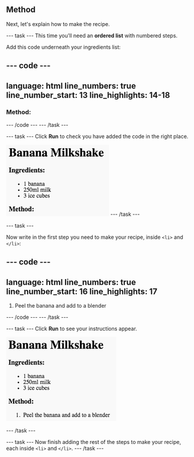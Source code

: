 ## Method

Next, let's explain how to make the recipe.


--- task ---
This time you'll need an __ordered list__ with numbered steps.

Add this code underneath your ingredients list:

--- code ---
---
language: html
line_numbers: true
line_number_start: 13
line_highlights: 14-18
---
</ul>
<h3>Method:</h3>

<ol>

</ol>
</body>
--- /code ---
--- /task ---

--- task ---
Click **Run** to check you have added the code in the right place.

![screenshot](images/recipe-method.png)
--- /task ---

--- task ---

Now write in the first step you need to make your recipe, inside `<li>` and `</li>`:

--- code ---
---
language: html
line_numbers: true
line_number_start: 16
line_highlights: 17
---
<ol>
<li>Peel the banana and add to a blender</li>
</ol>
--- /code ---
--- /task ---

--- task ---
Click **Run** to see your instructions appear.

![screenshot](images/recipe-ol.png)

--- /task ---

--- task ---
Now finish adding the rest of the steps to make your recipe, each inside `<li>` and `</li>`.
--- /task ---